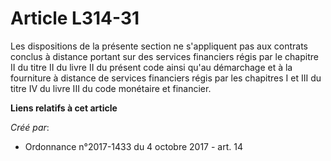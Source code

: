 # Article L314-31

Les dispositions de la présente section ne s'appliquent pas aux contrats conclus à distance portant sur des services
financiers régis par le chapitre II du titre II du livre II du présent code ainsi qu'au démarchage et à la fourniture à
distance de services financiers régis par les chapitres I et III du titre IV du livre III du code monétaire et financier.

**Liens relatifs à cet article**

_Créé par_:

  - Ordonnance n°2017-1433 du 4 octobre 2017 - art. 14
